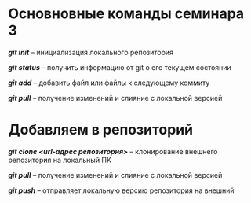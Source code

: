 # Основновные команды семинара 3

***git init*** – инициализация локального репозитория

***git status*** – получить информацию от git о его текущем состоянии

***git add*** – добавить файл или файлы к следующему коммиту

***git pull*** – получение изменений и слияние с локальной версией

# Добавляем в репозиторий

***git clone <url-адрес репозитория>*** – клонирование внешнего репозитория на  локальный ПК

***git pull*** – получение изменений и слияние с локальной версией

***git push*** – отправляет локальную версию репозитория на внешний
